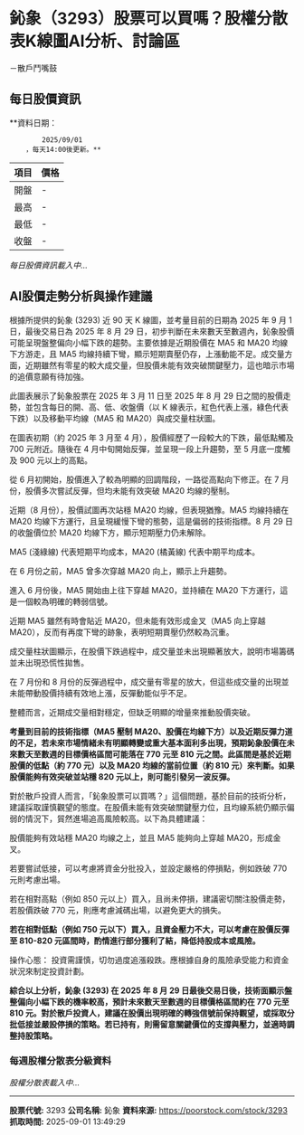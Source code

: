 # 鈊象（3293）股票可以買嗎？股權分散表K線圖AI分析、討論區
－散戶鬥嘴鼓

## 每日股價資訊

**資料日期：
        
            2025/09/01
        ，每天14:00後更新。**

| 項目 | 價格 |
|------|------|
| 開盤 | - |
| 最高 | - |
| 最低 | - |
| 收盤 | - |

*每日股價資訊載入中...*

## AI股價走勢分析與操作建議

根據所提供的鈊象 (3293) 近 90 天 K 線圖，並考量目前的日期為 2025 年 9 月 1 日，最後交易日為 2025 年 8 月 29 日，初步判斷在未來數天至數週內，鈊象股價可能呈現盤整偏向小幅下跌的趨勢。主要依據是近期股價在 MA5 和 MA20 均線下方游走，且 MA5 均線持續下彎，顯示短期賣壓仍存，上漲動能不足。成交量方面，近期雖然有零星的較大成交量，但股價未能有效突破關鍵壓力，這也暗示市場的追價意願有待加強。

此圖表展示了鈊象股票在 2025 年 3 月 11 日至 2025 年 8 月 29 日之間的股價走勢，並包含每日的開、高、低、收盤價（以 K 線表示，紅色代表上漲，綠色代表下跌）以及移動平均線（MA5 和 MA20）與成交量柱狀圖。

在圖表初期（約 2025 年 3 月至 4 月），股價經歷了一段較大的下跌，最低點觸及 700 元附近。隨後在 4 月中旬開始反彈，並呈現一段上升趨勢，至 5 月底一度觸及 900 元以上的高點。

從 6 月初開始，股價進入了較為明顯的回調階段，一路從高點向下修正。在 7 月份，股價多次嘗試反彈，但均未能有效突破 MA20 均線的壓制。

近期（8 月份），股價試圖再次站穩 MA20 均線，但表現猶豫。MA5 均線持續在 MA20 均線下方運行，且呈現緩慢下彎的態勢，這是偏弱的技術指標。8 月 29 日的收盤價位於 MA20 均線下方，顯示短期壓力仍未解除。

MA5 (淺綠線) 代表短期平均成本，MA20 (橘黃線) 代表中期平均成本。

在 6 月份之前，MA5 曾多次穿越 MA20 向上，顯示上升趨勢。

進入 6 月份後，MA5 開始由上往下穿越 MA20，並持續在 MA20 下方運行，這是一個較為明確的轉弱信號。

近期 MA5 雖然有時會貼近 MA20，但未能有效形成金叉（MA5 向上穿越 MA20），反而有再度下彎的跡象，表明短期賣壓仍然較為沉重。

成交量柱狀圖顯示，在股價下跌過程中，成交量並未出現顯著放大，說明市場籌碼並未出現恐慌性拋售。

在 7 月份和 8 月份的反彈過程中，成交量有零星的放大，但這些成交量的出現並未能帶動股價持續有效地上漲，反彈動能似乎不足。

整體而言，近期成交量相對穩定，但缺乏明顯的增量來推動股價突破。

**考量到目前的技術指標（MA5 壓制 MA20、股價在均線下方）以及近期反彈力道的不足，若未來市場情緒未有明顯轉變或重大基本面利多出現，預期鈊象股價在未來數天至數週的目標價格區間可能落在 770 元至 810 元之間。此區間是基於近期股價的低點（約 770 元）以及 MA20 均線的當前位置（約 810 元）來判斷。如果股價能夠有效突破並站穩 820 元以上，則可能引發另一波反彈。**

對於散戶投資人而言，「鈊象股票可以買嗎？」這個問題，基於目前的技術分析，建議採取謹慎觀望的態度。在股價未能有效突破關鍵壓力位，且均線系統仍顯示偏弱的情況下，貿然進場追高風險較高。以下為具體建議：

股價能夠有效站穩 MA20 均線之上，並且 MA5 能夠向上穿越 MA20，形成金叉。

若要嘗試低接，可以考慮將資金分批投入，並設定嚴格的停損點，例如跌破 770 元則考慮出場。

若在相對高點（例如 850 元以上）買入，且尚未停損，建議密切關注股價走勢，若股價跌破 770 元，則應考慮減碼出場，以避免更大的損失。

**若在相對低點（例如 750 元以下）買入，且資金壓力不大，可以考慮在股價反彈至 810-820 元區間時，酌情進行部分獲利了結，降低持股成本或風險。**

操作心態： 投資需謹慎，切勿過度追漲殺跌。應根據自身的風險承受能力和資金狀況來制定投資計劃。

**綜合以上分析，鈊象 (3293) 在 2025 年 8 月 29 日最後交易日後，技術面顯示盤整偏向小幅下跌的機率較高，預計未來數天至數週的目標價格區間約在 770 元至 810 元。對於散戶投資人，建議在股價出現明確的轉強信號前保持觀望，或採取分批低接並嚴設停損的策略。若已持有，則需留意關鍵價位的支撐與壓力，並適時調整持股策略。**

### 每週股權分散表分級資料

*股權分散表載入中...*

---

**股票代號:** 3293
**公司名稱:** 鈊象
**資料來源:** https://poorstock.com/stock/3293
**抓取時間:** 2025-09-01 13:49:29